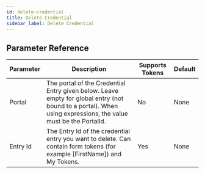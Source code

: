 ```yaml
---
id: delete-credential
title: Delete Credential
sidebar_label: Delete Credential
---
```





## Parameter Reference
| Parameter | Description | Supports Tokens | Default |
| -- | -- | -- | -- |
| Portal | The portal of the Credential Entry given below. Leave empty for global entry (not bound to a portal). When using expressions, the value must be the PortalId. | No | None |
| Entry Id | The Entry Id of the credential entry you want to delete. Can contain form tokens (for example [FirstName]) and My Tokens. | Yes | None |

